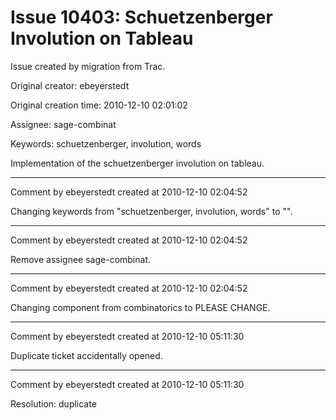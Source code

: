 # Issue 10403: Schuetzenberger Involution on Tableau

Issue created by migration from Trac.

Original creator: ebeyerstedt

Original creation time: 2010-12-10 02:01:02

Assignee: sage-combinat

Keywords: schuetzenberger, involution, words

Implementation of the schuetzenberger involution on tableau.


---

Comment by ebeyerstedt created at 2010-12-10 02:04:52

Changing keywords from "schuetzenberger, involution, words" to "".


---

Comment by ebeyerstedt created at 2010-12-10 02:04:52

Remove assignee sage-combinat.


---

Comment by ebeyerstedt created at 2010-12-10 02:04:52

Changing component from combinatorics to PLEASE CHANGE.


---

Comment by ebeyerstedt created at 2010-12-10 05:11:30

Duplicate ticket accidentally opened.


---

Comment by ebeyerstedt created at 2010-12-10 05:11:30

Resolution: duplicate
